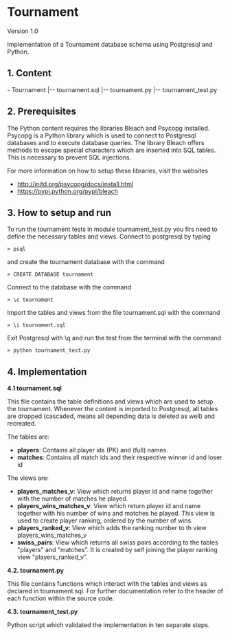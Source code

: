 <h1>Tournament</h1>

Version 1.0

Implementation of a Tournament database schema using Postgresql and Python.

<h2>1. Content</h2>
    - Tournament
    |-- tournament.sql
    |-- tournament.py
    |-- tournament_test.py

<h2>2. Prerequisites</h2>
The Python content requires the libraries Bleach and Psycopg installed. Psycopg is a Python library which is used
to connect to Postgresql databases and to execute database queries. The library Bleach offers methods to escape
special characters which are inserted into SQL tables. This is necessary to prevent SQL injections.

For more information on how to setup these libraries, visit the websites
 - http://initd.org/psycopg/docs/install.html
 - https://pypi.python.org/pypi/bleach

<h2>3. How to setup and run</h2>
To run the tournament tests in module tournament_test.py you firs need to define the necessary tables and views.
Connect to postgresql by typing

    > psql

and create the tournament database with the command

    > CREATE DATABASE tournament

Connect to the database with the command

    > \c tournament

Import the tables and views from the file tournament.sql with the command

    > \i tournament.sql

Exit Postgresql with \q and run the test from the terminal with the command

    > python tournament_test.py

<h2>4. Implementation</h2>

<b>4.1 tournament.sql</b>

This file contains the table definitions and views which are used to setup the tournament. Whenever the content
is imported to Postgresql, all tables are dropped (cascaded, means all depending data is deleted as well) and
recreated.

The tables are:

 - <b>players</b>: Contains all player ids (PK) and (full) names.
 - <b>matches</b>: Contains all match ids and their respective winner id and loser id

The views are:

 - <b>players_matches_v</b>: View which returns player id and name together with the number of matches he played.
 - <b>players_wins_matches_v</b>: View which return player id and name together with his number of wins and matches
 he played. This view is used to create player ranking, ordered by the number of wins.
 - <b>players_ranked_v</b>: View which adds the ranking number to th view players_wins_matches_v
 - <b>swiss_pairs</b>: View which returns all swiss pairs according to the tables "players" and "matches".
It is created by self joining the player ranking view "players_ranked_v".

<b>4.2. tournament.py</b>

This file contains functions which interact with the tables and views as declared in tournament.sql. For further
documentation refer to the header of each function within the source code.

<b>4.3. tournament_test.py</b>

Python script which validated the implementation in ten separate steps.








